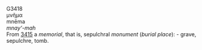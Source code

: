 <body>
  <p>G3418<br>  μνῆμα  <br> mnēma  <br><i>mnay‘-mah </i><br>From <a href="g3415.htm">3415</a>  a <i>memorial</i>, that is, sepulchral <i>monument</i> (<i>burial</i> <i>place</i>): - grave, sepulchre, tomb.<br></p>
 </body>